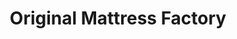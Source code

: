 ---
title: "Original Mattress Factory"
url: /chapel-hill/original-mattress-factory-us-15-501-north/
shop: bed
---